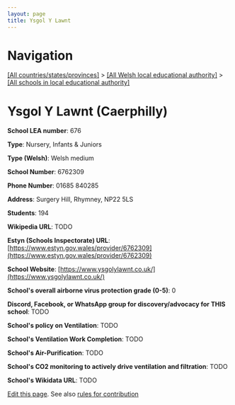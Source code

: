 ```yaml
---
layout: page
title: Ysgol Y Lawnt
---
```

# Navigation

[[All countries/states/provinces]](../../..) > [[All Welsh local educational authority]](../..) > [[All schools in local educational authority]](..)

# Ysgol Y Lawnt (Caerphilly)

**School LEA number**: 676

**Type**: Nursery, Infants & Juniors

**Type (Welsh)**: Welsh medium

**School Number**: 6762309

**Phone Number**: 01685 840285

**Address**: Surgery Hill, Rhymney, NP22 5LS

**Students**: 194

**Wikipedia URL**: TODO

**Estyn (Schools Inspectorate) URL**: [https://www.estyn.gov.wales/provider/6762309](https://www.estyn.gov.wales/provider/6762309)

**School Website**: [https://www.ysgolylawnt.co.uk/](https://www.ysgolylawnt.co.uk/)

**School's overall airborne virus protection grade (0-5)**: 0

**Discord, Facebook, or WhatsApp group for discovery/advocacy for THIS school**: TODO

**School's policy on Ventilation**: TODO

**School's Ventilation Work Completion**: TODO

**School's Air-Purification**: TODO

**School's CO2 monitoring to actively drive ventilation and filtration**: TODO

**School's Wikidata URL**: TODO




[Edit this page](https://github.com/VentilationProject/Wales/edit/prif/./Caerphilly/Ysgol_Y_Lawnt.md). See also [rules for contribution](../../../contribution-rules/)